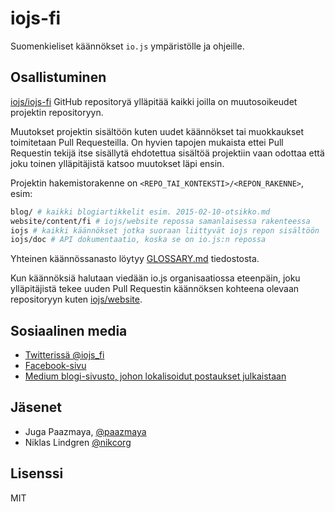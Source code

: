 # iojs-fi

Suomenkieliset käännökset `io.js` ympäristölle ja ohjeille.

## Osallistuminen

[iojs/iojs-fi](https://github.com/iojs/iojs-fi) GitHub repositoryä ylläpitää
kaikki joilla on muutosoikeudet projektin repositoryyn.

Muutokset projektin sisältöön kuten uudet käännökset tai muokkaukset
toimitetaan Pull Requesteilla. On hyvien tapojen mukaista ettei Pull Requestin
tekijä itse sisällytä ehdotettua sisältöä projektiin vaan odottaa että
joku toinen ylläpitäjistä katsoo muutokset läpi ensin.

Projektin hakemistorakenne on `<REPO_TAI_KONTEKSTI>/<REPON_RAKENNE>`, esim:

```bash
blog/ # kaikki blogiartikkelit esim. 2015-02-10-otsikko.md
website/content/fi # iojs/website repossa samanlaisessa rakenteessa
iojs # kaikki käännökset jotka suoraan liittyvät iojs repon sisältöön
iojs/doc # API dokumentaatio, koska se on io.js:n repossa
```

Yhteinen käännössanasto löytyy [GLOSSARY.md](./GLOSSARY.md) tiedostosta.

Kun käännöksiä halutaan viedään io.js organisaatiossa eteenpäin,
joku ylläpitäjistä tekee uuden Pull Requestin käännöksen kohteena olevaan
repositoryyn kuten [iojs/website](https://github.com/iojs/website).

## Sosiaalinen media

* [Twitterissä @iojs_fi](https://twitter.com/iojs_fi)
* [Facebook-sivu](https://www.facebook.com/pages/iojs-suomeksi/383838695132192)
* [Medium blogi-sivusto, johon lokalisoidut postaukset julkaistaan](https://medium.com/@iojs_fi)

## Jäsenet

* Juga Paazmaya, [@paazmaya](http://twitter.com/paazmaya)
* Niklas Lindgren [@nikcorg](http://twitter.com/nikcorg)

## Lisenssi

MIT

